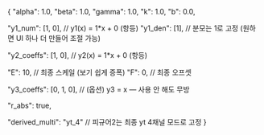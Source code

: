 {
  "alpha": 1.0,
  "beta": 1.0,
  "gamma": 1.0,
  "k": 1.0,
  "b": 0.0,

  "y1_num": [1, 0],        // y1(x) = 1*x + 0  (항등)
  "y1_den": [1],           // 분모는 1로 고정 (원하면 UI 하나 더 만들어 조절 가능)

  "y2_coeffs": [1, 0],     // y2(x) = 1*x + 0  (항등)

  "E": 10,                 // 최종 스케일 (보기 쉽게 증폭)
  "F": 0,                  // 최종 오프셋

  "y3_coeffs": [0, 1, 0],  // (옵션) y3 = x  — 사용 안 해도 무방

  "r_abs": true,

  "derived_multi": "yt_4"  // 피규어2는 최종 yt 4채널 모드로 고정
}
